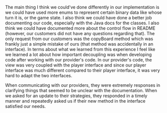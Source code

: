 The main thing I think we could've done differently in our implementation is we could have used more enums 
to represent certain binary data like whose turn it is, or the game state. I also think 
we could have done a better job documenting our code, especially with the Java docs for the classes. 
I also think we could have documented more about the control flow in README (however, our customers did 
not have any questions regarding that). The only request from our customers was the copyBoard method 
which was frankly just a simple mistake of ours
(that method was accidentally in an interface). In terms about what we learned from this experience
I feel like we learned a lot about 
how important decoupling was when developing code after working with our provider's code. 
In our provider's code, the view was very coupled with the player interface and since our player interface
was much different compared to their player interface, it was very hard to adapt the two interfaces. 

When communicating with our providers, they were extremely responses in clarifying things that seemed
to be unclear with the documentation. When we asked for an update to their strategies, they responded 
in a timely manner and repeatedly asked us if their new method in the interface satisfied our needs. 
